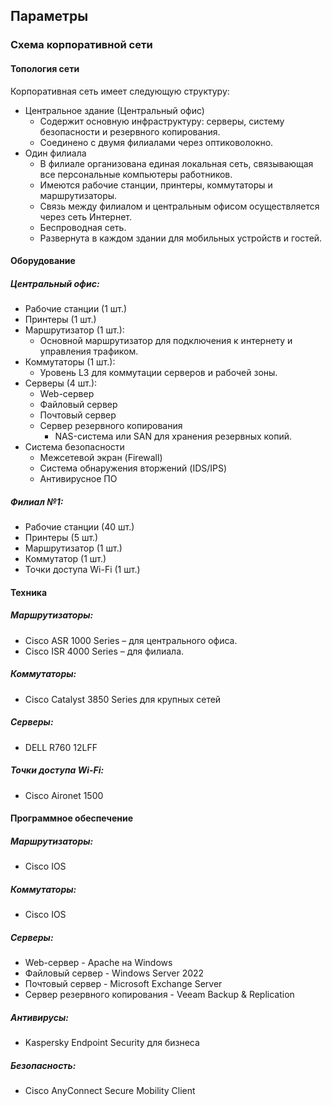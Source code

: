 ## Параметры

### Схема корпоративной сети

#### Топология сети
Корпоративная сеть имеет следующую структуру:
* Центральное здание (Центральный офис)
  * Содержит основную инфраструктуру: серверы, систему безопасности и резервного копирования.
  * Соединено с двумя филиалами через оптиковолокно.
* Один филиала
  * В филиале организована единая локальная сеть, связывающая все персональные компьютеры работников.
  * Имеются рабочие станции, принтеры, коммутаторы и маршрутизаторы.
  * Связь между филиалом и центральным офисом осуществляется через сеть Интернет.
  * Беспроводная сеть.
  * Развернута в каждом здании для мобильных устройств и гостей.

#### Оборудование

##### Центральный офис:
* Рабочие станции (1 шт.)
* Принтеры (1 шт.)
* Маршрутизатор (1 шт.):
  * Основной маршрутизатор для подключения к интернету и управления трафиком.
* Коммутаторы (1 шт.):
  * Уровень L3 для коммутации серверов и рабочей зоны.
* Серверы (4 шт.):
    * Web-сервер
    * Файловый сервер
    * Почтовый сервер
    * Сервер резервного копирования
      * NAS-система или SAN для хранения резервных копий.
* Система безопасности
    * Межсетевой экран (Firewall)
    * Система обнаружения вторжений (IDS/IPS)
    * Антивирусное ПО
 
##### Филиал №1:
* Рабочие станции (40 шт.)
* Принтеры (5 шт.)
* Маршрутизатор (1 шт.)
* Коммутатор (1 шт.)
* Точки доступа Wi-Fi (1 шт.)

#### Техника 

##### Маршрутизаторы:
* Cisco ASR 1000 Series – для центрального офиса.
* Cisco ISR 4000 Series – для филиала.

##### Коммутаторы:
* Cisco Catalyst 3850 Series для крупных сетей

##### Серверы:
* DELL R760 12LFF

##### Точки доступа Wi-Fi:
* Cisco Aironet 1500

#### Программное обеспечение

##### Маршрутизаторы:
* Cisco IOS

##### Коммутаторы:
* Cisco IOS

##### Серверы:
* Web-сервер - Apache на Windows
* Файловый сервер - Windows Server 2022
* Почтовый сервер - Microsoft Exchange Server
* Сервер резервного копирования - Veeam Backup & Replication

##### Антивирусы:
* Kaspersky Endpoint Security для бизнеса

##### Безопасность:
* Cisco AnyConnect Secure Mobility Client
